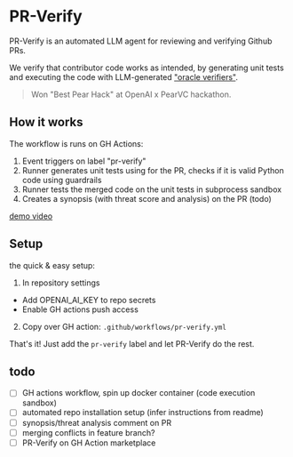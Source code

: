 # PR-Verify

PR-Verify is an automated LLM agent for reviewing and verifying Github PRs.

We verify that contributor code works as intended, by generating unit tests and executing the code with LLM-generated ["oracle verifiers"](https://arxiv.org/html/2305.14591v3).

> Won "Best Pear Hack" at OpenAI x PearVC hackathon.

## How it works

The workflow is runs on GH Actions:

1. Event triggers on label "pr-verify"
2. Runner generates unit tests using for the PR, checks if it is valid Python code using guardrails
3. Runner tests the merged code on the unit tests in subprocess sandbox
4. Creates a synopsis (with threat score and analysis) on the PR (todo)

[demo video](https://www.loom.com/share/1569250d090b434da6e64abb8c284e60?sid=58f32c61-ff5f-4d4c-8c6d-93b87cc50bed)

## Setup

the quick & easy setup:

1. In repository settings

- Add OPENAI_AI_KEY to repo secrets
- Enable GH actions push access

2. Copy over GH action: `.github/workflows/pr-verify.yml`

That's it! Just add the `pr-verify` label and let PR-Verify do the rest.

## todo

- [ ] GH actions workflow, spin up docker container (code execution sandbox)
- [ ] automated repo installation setup (infer instructions from readme)
- [ ] synopsis/threat analysis comment on PR
- [ ] merging conflicts in feature branch?
- [ ] PR-Verify on GH Action marketplace
